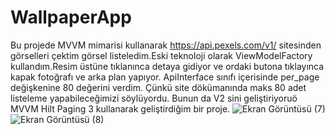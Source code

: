 # WallpaperApp
Bu projede MVVM mimarisi kullanarak  https://api.pexels.com/v1/ sitesinden görselleri çektim görsel listeledim.Eski teknoloji olarak
ViewModelFactory kullandım.Resim üstüne tıklanınca detaya gidiyor ve ordaki butona tıklayınca kapak fotoğrafı ve arka plan yapıyor.
ApiInterface sınıfı içerisinde per_page değişkenine 80 değerini verdim.
Çünkü site dökümanında maks 80 adet listeleme yapabileceğimizi söylüyordu.
Bunun da V2 sini geliştiriyoruö MVVM Hilt Paging 3 kullanarak geliştirdiğim bir proje.
![Ekran Görüntüsü (7)](https://user-images.githubusercontent.com/98031686/217616129-0722197f-985a-4eb1-866a-d7c29d80afcf.png)
![Ekran Görüntüsü (8)](https://user-images.githubusercontent.com/98031686/217616141-6929362e-2195-4363-b6d6-11e0b7c28d4d.png)
